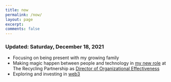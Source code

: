 ```yaml
---
title: now
permalink: /now/
layout: page
excerpt:
comments: false
---
```

### Updated: Saturday, December 18, 2021
- Focusing on being present with my growing family
- Making magic happen between people and technology in <a href="https://recyclingpartnership.org/staff/mike-tannenbaum/">my new role</a> at The Recycling Partnership as <a href="https://linkedin.com/in/tannenbaum">Director of Organizational Effectiveness</a>
- Exploring and investing in <a href="https://www.craft.do/s/qNZyIPfuaAvdr6">web3</a>
